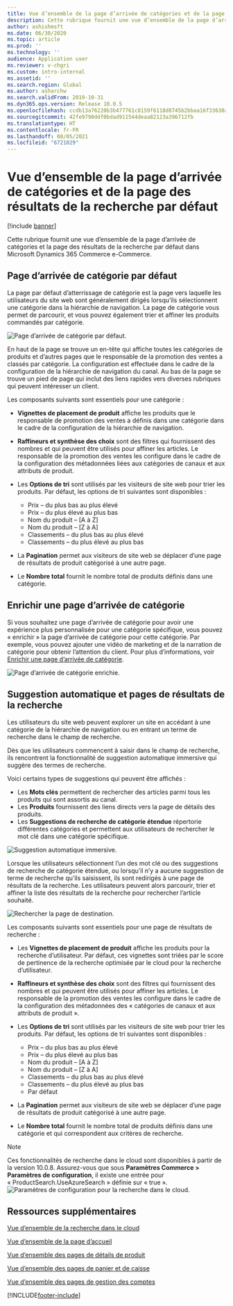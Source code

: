 ```yaml
---
title: Vue d’ensemble de la page d’arrivée de catégories et de la page des résultats de la recherche par défaut
description: Cette rubrique fournit une vue d’ensemble de la page d’arrivée de catégories et la page des résultats de la recherche par défaut dans Dynamics 365 Commerce.
author: ashishmsft
ms.date: 06/30/2020
ms.topic: article
ms.prod: ''
ms.technology: ''
audience: Application user
ms.reviewer: v-chgri
ms.custom: intro-internal
ms.assetid: ''
ms.search.region: Global
ms.author: asharchw
ms.search.validFrom: 2019-10-31
ms.dyn365.ops.version: Release 10.0.5
ms.openlocfilehash: ccdb13a76220b3b477761c8159f6118d8745b2bbaa16f33638a9f9840ca06263
ms.sourcegitcommit: 42fe9790ddf0bdad911544deaa82123a396712fb
ms.translationtype: HT
ms.contentlocale: fr-FR
ms.lasthandoff: 08/05/2021
ms.locfileid: "6721029"
---
```

# <a name="default-category-landing-page-and-search-results-page-overview"></a>Vue d’ensemble de la page d’arrivée de catégories et de la page des résultats de la recherche par défaut

[!include [banner](includes/banner.md)]

Cette rubrique fournit une vue d’ensemble de la page d’arrivée de catégories et la page des résultats de la recherche par défaut dans Microsoft Dynamics 365 Commerce e-Commerce.

## <a name="default-category-landing-page"></a>Page d’arrivée de catégorie par défaut

La page par défaut d’atterrissage de catégorie est la page vers laquelle les utilisateurs du site web sont généralement dirigés lorsqu’ils sélectionnent une catégorie dans la hiérarchie de navigation. La page de catégorie vous permet de parcourir, et vous pouvez également trier et affiner les produits commandés par catégorie.

![Page d’arrivée de catégorie par défaut.](./media/SimpleCategoryLandingDressCategory.png)

En haut de la page se trouve un en-tête qui affiche toutes les catégories de produits et d’autres pages que le responsable de la promotion des ventes a classés par catégorie. La configuration est effectuée dans le cadre de la configuration de la hiérarchie de navigation du canal. Au bas de la page se trouve un pied de page qui inclut des liens rapides vers diverses rubriques qui peuvent intéresser un client.

Les composants suivants sont essentiels pour une catégorie :

- **Vignettes de placement de produit** affiche les produits que le responsable de promotion des ventes a définis dans une catégorie dans le cadre de la configuration de la hiérarchie de navigation.
- **Raffineurs et synthèse des choix** sont des filtres qui fournissent des nombres et qui peuvent être utilisés pour affiner les articles. Le responsable de la promotion des ventes les configure dans le cadre de la configuration des métadonnées liées aux catégories de canaux et aux attributs de produit.
- Les **Options de tri** sont utilisés par les visiteurs de site web pour trier les produits. Par défaut, les options de tri suivantes sont disponibles :

    - Prix – du plus bas au plus élevé
    - Prix – du plus élevé au plus bas
    - Nom du produit – \[A à Z\]
    - Nom du produit – \[Z à A\]
    - Classements – du plus bas au plus élevé
    - Classements – du plus élevé au plus bas

- La **Pagination** permet aux visiteurs de site web se déplacer d’une page de résultats de produit catégorisé à une autre page.
- Le **Nombre total** fournit le nombre total de produits définis dans une catégorie.

## <a name="enrich-a-category-landing-page"></a>Enrichir une page d’arrivée de catégorie

Si vous souhaitez une page d’arrivée de catégorie pour avoir une expérience plus personnalisée pour une catégorie spécifique, vous pouvez « enrichir » la page d’arrivée de catégorie pour cette catégorie. Par exemple, vous pouvez ajouter une vidéo de marketing et de la narration de catégorie pour obtenir l’attention du client. Pour plus d’informations, voir [Enrichir une page d’arrivée de catégorie](enrich-category-page.md).

![Page d’arrivée de catégorie enrichie.](./media/CategoryLandingPages.png)

## <a name="auto-suggest-and-search-results-pages"></a>Suggestion automatique et pages de résultats de la recherche

Les utilisateurs du site web peuvent explorer un site en accédant à une catégorie de la hiérarchie de navigation ou en entrant un terme de recherche dans le champ de recherche.

Dès que les utilisateurs commencent à saisir dans le champ de recherche, ils rencontrent la fonctionnalité de suggestion automatique immersive qui suggère des termes de recherche.

Voici certains types de suggestions qui peuvent être affichés :

- Les **Mots clés** permettent de rechercher des articles parmi tous les produits qui sont assortis au canal.
- Les **Produits** fournissent des liens directs vers la page de détails des produits.
- Les **Suggestions de recherche de catégorie étendue** répertorie différentes catégories et permettent aux utilisateurs de rechercher le mot clé dans une catégorie spécifique.

![Suggestion automatique immersive.](./media/ImmersiveAutoSuggestUX.png)

Lorsque les utilisateurs sélectionnent l’un des mot clé ou des suggestions de recherche de catégorie étendue, ou lorsqu’il n’y a aucune suggestion de terme de recherche qu’ils saisissent, ils sont redirigés à une page de résultats de la recherche. Les utilisateurs peuvent alors parcourir, trier et affiner la liste des résultats de la recherche pour rechercher l’article souhaité.

![Rechercher la page de destination.](./media/SearchLanding.png)

Les composants suivants sont essentiels pour une page de résultats de recherche :

- Les **Vignettes de placement de produit** affiche les produits pour la recherche d’utilisateur. Par défaut, ces vignettes sont triées par le score de pertinence de la recherche optimisée par le cloud pour la recherche d’utilisateur.
- **Raffineurs et synthèse des choix** sont des filtres qui fournissent des nombres et qui peuvent être utilisés pour affiner les articles. Le responsable de la promotion des ventes les configure dans le cadre de la configuration des métadonnées des « catégories de canaux et aux attributs de produit ».
- Les **Options de tri** sont utilisés par les visiteurs de site web pour trier les produits. Par défaut, les options de tri suivantes sont disponibles :

    - Prix – du plus bas au plus élevé
    - Prix – du plus élevé au plus bas
    - Nom du produit – \[A à Z\]
    - Nom du produit – \[Z à A\]
    - Classements – du plus bas au plus élevé
    - Classements – du plus élevé au plus bas
    - Par défaut

- La **Pagination** permet aux visiteurs de site web se déplacer d’une page de résultats de produit catégorisé à une autre page.
- Le **Nombre total** fournit le nombre total de produits définis dans une catégorie et qui correspondent aux critères de recherche.

>[!NOTE]
>Ces fonctionnalités de recherche dans le cloud sont disponibles à partir de la version 10.0.8. Assurez-vous que sous **Paramètres Commerce > Paramètres de configuration**, il existe une entrée pour « ProductSearch.UseAzureSearch » définie sur « true ». 
![Paramètres de configuration pour la recherche dans le cloud.](./media/CloudPoweredSearchConfigurationParameters.png)

## <a name="additional-resources"></a>Ressources supplémentaires

[Vue d’ensemble de la recherche dans le cloud](cloud-powered-search-overview.md)

[Vue d’ensemble de la page d’accueil](quick-tour-home-page.md)

[Vue d’ensemble des pages de détails de produit](quick-tour-pdp.md)

[Vue d’ensemble des pages de panier et de caisse](quick-tour-cart-checkout.md)

[Vue d’ensemble des pages de gestion des comptes](quick-tour-account-management.md)



[!INCLUDE[footer-include](../includes/footer-banner.md)]